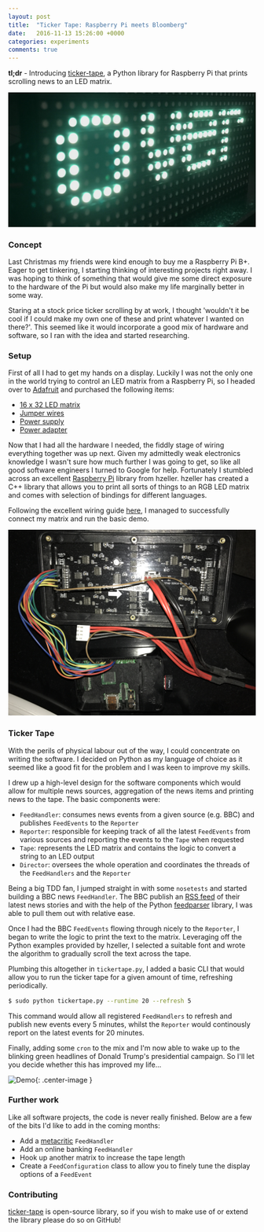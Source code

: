 ```yaml
---
layout: post
title:  "Ticker Tape: Raspberry Pi meets Bloomberg"
date:   2016-11-13 15:26:00 +0000
categories: experiments
comments: true
---
```


**tl;dr** - Introducing [ticker-tape](https://github.com/alexlukelevy/ticker-tape), a Python library for Raspberry Pi that prints scrolling news to an LED matrix.

![Cover](/img/ticker-tape-cover.jpg)

### Concept
Last Christmas my friends were kind enough to buy me a Raspberry Pi B+. Eager to get tinkering, I starting thinking of interesting projects right away. I was hoping to think of something that would give me some direct exposure to the hardware of the Pi but would also make my life marginally better in some way.

Staring at a stock price ticker scrolling by at work, I thought 'wouldn't it be cool if I could make my own one of these and print whatever I wanted on there?'. This seemed like it would incorporate a good mix of hardware and software, so I ran with the idea and started researching.

### Setup
First of all I had to get my hands on a display. Luckily I was not the only one in the world trying to control an LED matrix from a Raspberry Pi, so I headed over to [Adafruit](https://www.adafruit.com/) and purchased the following items:

* [16 x 32 LED matrix](https://www.adafruit.com/products/420)
* [Jumper wires](https://www.adafruit.com/products/266)
* [Power supply](https://www.adafruit.com/products/276)
* [Power adapter](https://www.adafruit.com/products/368)

Now that I had all the hardware I needed, the fiddly stage of wiring everything together was up next. Given my admittedly weak electronics knowledge I wasn't sure how much further I was going to get, so like all good software engineers I turned to Google for help. Fortunately I stumbled across an excellent [Raspberry Pi](https://github.com/hzeller/rpi-rgb-led-matrix) library from hzeller. hzeller has created a C++ library that allows you to print all sorts of things to an RGB LED matrix and comes with selection of bindings for different languages.

Following the excellent wiring guide [here](https://github.com/hzeller/rpi-rgb-led-matrix/blob/master/wiring.md), I managed to successfully connect my matrix and run the basic demo.

![Wired](/img/ticker-tape-wiring.jpg)

### Ticker Tape
With the perils of physical labour out of the way, I could concentrate on writing the software. I decided on Python as my language of choice as it seemed like a good fit for the problem and I was keen to improve my skills.

I drew up a high-level design for the software components which would allow for multiple news sources, aggregation of the news items and printing news to the tape. The basic components were:

* `FeedHandler`: consumes news events from a given source (e.g. BBC) and publishes `FeedEvents` to the `Reporter`
* `Reporter`: responsible for keeping track of all the latest `FeedEvents` from various sources and reporting the events to the `Tape` when requested
* `Tape`:  represents the LED matrix and contains the logic to convert a string to an LED output
* `Director`: oversees the whole operation and coordinates the threads of the `FeedHandlers` and the `Reporter`

Being a big TDD fan, I jumped straight in with some `nosetests` and started building a BBC news `FeedHandler`. The BBC publish an [RSS feed](http://feeds.bbci.co.uk/news/rss.xml) of their latest news stories and with the help of the Python [feedparser](https://pypi.python.org/pypi/feedparser) library, I was able to pull them out with relative ease.

Once I had the BBC `FeedEvents` flowing through nicely to the `Reporter`, I began to write the logic to print the text to the matrix. Leveraging off the Python examples provided by hzeller, I selected a suitable font and wrote the algorithm to gradually scroll the text across the tape.

Plumbing this altogether in `tickertape.py`, I added a basic CLI that would allow you to run the ticker tape for a given amount of time, refreshing periodically.

```sh
$ sudo python tickertape.py --runtime 20 --refresh 5
```

This command would allow all registered `FeedHandlers` to refresh and publish new events every 5 minutes, whilst the `Reporter` would continously report on the latest events for 20 minutes.

Finally, adding some `cron` to the mix and I'm now able to wake up to the blinking green headlines of Donald Trump's presidential campaign. So I'll let you decide whether this has improved my life...

![Demo](/img/ticker-tape-demo.gif){: .center-image }

### Further work
Like all software projects, the code is never really finished. Below are a few of the bits I'd like to add in the coming months:

* Add a [metacritic](http://www.metacritic.com/) `FeedHandler`
* Add an online banking `FeedHandler`
* Hook up another matrix to increase the tape length
* Create a `FeedConfiguration` class to allow you to finely tune the display options of a `FeedEvent`

### Contributing
[ticker-tape](https://github.com/alexlukelevy/ticker-tape) is open-source library, so if you wish to make use of or extend the library please do so on GitHub!
